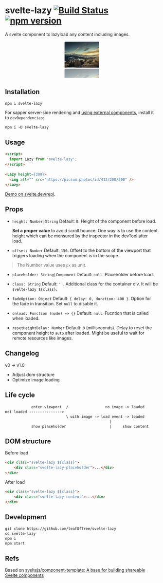 # svelte-lazy [![Build Status][1]][2] [![npm version][3]][4]

A svelte component to lazyload any content including images. 

<p align="center">
<img alt="demo image" src="https://raw.githubusercontent.com/leafOfTree/leafOfTree.github.io/HEAD/svelte-lazy.png" width="120" />
</p>

## Installation

    npm i svelte-lazy

For sapper server-side rendering and [using external components][6], install it to `devDependencies`:

    npm i -D svelte-lazy

## Usage

```html
<script>
  import Lazy from 'svelte-lazy';
</script>

<Lazy height={300}>
  <img alt="" src="https://picsum.photos/id/412/200/300" />
</Lazy>
```

[Demo on svelte.dev/repl][5].

## Props

- `height: Number|String` Default: `0`. Height of the component before load. 

    **Set a proper value** to avoid scroll bounce. One way is to use the content height which can be mensured by the inspector in the devTool after load.

- `offset: Number` Default: `150`. Offset to the bottom of the viewport that triggers loading when the component is in the scope.

> The Number value uses `px` as unit.

- `placeholder: String|Component` Default: `null`. Placeholder before load.

- `class: String` Default: `''`. Additional class for the container div. It will be `svelte-lazy ${class}`.

- `fadeOption: Object` Default: `{ delay: 0, duration: 400 }`. Option for the fade in transition. Set `null` to disable it.

- `onload: Function (node) => {}` Default: `null`. Fucntion that is called when loaded.

- `resetHeightDelay: Number` Default: `0` (milliseconds). Delay to reset the component height to `auto` after loaded. Might be useful to wait for remote resources like images.

## Changelog

v0 -> v1.0

- Adjust dom structure
- Optimize image loading

## Life cycle

```
            enter viewport  /                 no image -> loaded
not loaded --------------->
                            \ with image -> load event -> loaded
                                                |
            show placeholder                    |     show content
``` 

## DOM structure

Before load
```html
<div class="svelte-lazy ${class}">
    <div class="svelte-lazy-placeholder">...</div>
</div>
```

After load
```html
<div class="svelte-lazy ${class}">
    <div class="svelte-lazy-content">...</div>
</div>
```

## Development

    git clone https://github.com/leafOfTree/svelte-lazy
    cd svelte-lazy
    npm i
    npm start

## Refs

Based on [sveltejs/component-template: A base for building shareable Svelte components](https://github.com/sveltejs/component-template)

[1]: https://travis-ci.com/leafOfTree/svelte-lazy.svg?branch=master
[2]: https://travis-ci.com/leafOfTree/svelte-lazy
[3]: https://img.shields.io/npm/v/svelte-lazy.svg
[4]: https://www.npmjs.com/package/svelte-lazy
[5]: https://svelte.dev/repl/6d7714fa3cce4909af6c6d187271e0a1?version=3.6.10
[6]: https://github.com/sveltejs/sapper-template#using-external-components
